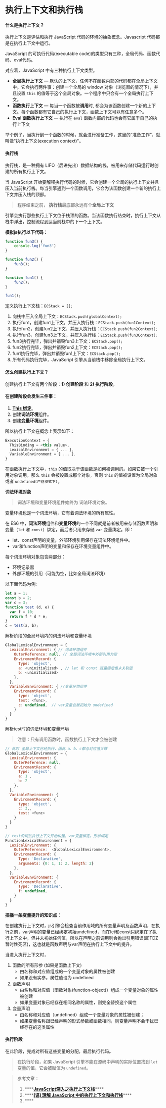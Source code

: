 # 执行上下文和执行栈

#### 什么是执行上下文？

执行上下文是评估和执行 JavaScript 代码的环境的抽象概念。Javascript 代码都是在执行上下文中运行。

 JavaScript 的可执行代码\(executable code\)的类型只有三种，全局代码、函数代码、eval代码。

对应着，JavaScript 中有三种执行上下文类型。

* **全局执行上下文** — 默认的上下文，任何不在函数内部的代码都在全局上下文中。它会执行两件事：创建一个全局的 window 对象（浏览器的情况下），并且设置 `this` 的值等于这个全局对象。一个程序中只会有一个全局执行上下文。
* **函数执行上下文** — 每当一个函数被**调用**时, 都会为该函数创建一个新的上下文。每个函数都有它自己的执行上下文，函数上下文可以有任意多个。
* **Eval 函数执行上下文** — 执行在 `eval` 函数内部的代码也会有它属于自己的执行上下文

举个例子，当执行到一个函数的时候，就会进行准备工作，这里的“准备工作”，就叫做"执行上下文\(execution context\)"。

#### 执行栈

执行栈，是一种拥有 LIFO（后进先出）数据结构的栈，被用来存储代码运行时创建的所有执行上下文。

当 JavaScript 开始要解释执行代码的时候，它会创建一个全局的执行上下文并且压入当前执行栈。每当引擎遇到一个函数调用，它会为该函数创建一个新的执行上下文并压入栈的顶部。

> 程序结束之前， **执行栈**最底部永远有个**全局上下文**

引擎会执行那些执行上下文位于栈顶的函数。当该函数执行结束时，执行上下文从栈中弹出，控制流程到达当前栈中的下一个上下文。

**模拟js执行以下代码：**

```javascript
function fun3() {
    console.log('fun3')
}

function fun2() {
    fun3();
}

function fun1() {
    fun2();
}

fun1();
```

定义执行上下文栈：`ECStack = [];`

1. 向栈中压入全局上下文：`ECStack.push(globalContext);`
2. 执行fun1，创建fun1上下文，并压入执行栈：`ECStack.push(fun1Context);`
3. 执行fun2，创建fun2上下文，并压入执行栈：`ECStack.push(fun2Context);`
4. 执行fun3，创建fun3上下文，并压入执行栈：`ECStack.push(fun3Context);`
5. fun3执行完毕，弹出并销毁fun3上下文：`ECStack.pop();`
6. fun2执行完毕，弹出并销毁fun2上下文：`ECStack.pop();`
7. fun1执行完毕，弹出并销毁fun1上下文：`ECStack.pop();`
8. 所有代码执行完毕，JavaScript 引擎从当前栈中移除全局执行上下文。

#### 怎么创建执行上下文？

创建执行上下文有两个阶段：**1\) 创建阶段** 和 **2\) 执行阶段**。

#### 在创建阶段会发生三件事：

1.  [**This 绑定**](https://juejin.im/post/5eac13735188256d51476f59)。
2. 创建**词法环境**组件。
3. 创建**变量环境**组件。

所以执行上下文在概念上表示如下：

```javascript
ExecutionContext = {
  ThisBinding = <this value>,
  LexicalEnvironment = { ... },
  VariableEnvironment = { ... },
}
```

在函数执行上下文中，`this` 的值取决于该函数是如何被调用的。如果它被一个引用对象调用，那么 `this` 会被设置成那个对象，否则 `this` 的值被设置为全局对象或者 `undefined(严格模式下)`。

**词法环境对象**

> 词法环境和变量环境组件始终为 词法环境对象。

变量环境也是一个词法环境，它有着词法环境的所有属性。

在 ES6 中，**词法环境**组件和**变量环境**的一个不同就是前者被用来存储函数声明和变量（`let` 和 `const`）绑定，而后者只用来存储 `var` 变量绑定。即：

* let、const声明的变量，外部环境引用保存在词法环境组件中。
* var和function声明的变量和保存在环境变量组件中。

每个词法环境对象包含两部分：

* 环境记录器
* 外部环境的引用（可能为空，比如全局词法环境）

以下面代码为例:

```javascript
let a = 1;
const b = 2;
var c = 3;
function test (d, e) {
  var f = 10;
  return f * d * e;
}
c = test(a, b);
```

解析阶段的全局环境内的词法环境和变量环境

```javascript
GlobalLexicalEnvironment = {
  LexicalEnvironment: { // 词法环境组件
    OuterReference: null, // 全局词法环境中外部引用为空
    EnviromentRecord: {
      Type: 'object',
      a: <uninitialized> , // let 和 const 变量绑定但未关联值
      b: <uninitialized> 
    },
  },
  VariableEnvironment: { //变量环境组件
    EnviromentRecord: {
      type: 'object',
      test: <func>,
      c: undefined,  // var变量会被初始为 undefined
    }
  }
}
```

解析test时的词法环境和变量环境

> 注意：只有调用函数时，函数执行上下文才会被创建

```javascript
// 此时 全局上下文已经执行，因此 a、b、c都与对应值关联
GlobalLexicalEnvironment = {
  LexicalEnvironment: {
    OuterReference: null,
    EnviromentRecord: {
      Type: 'object',
      a: 1 ,
      b: 2 
    },
  },
  VariableEnvironment: {
    EnviromentRecord: {
      type: 'object',
      c: 3,,
      test: <func>
    }
  }
}

// test的词法执行上下文开始构建，var变量绑定，形参绑定
FunctionLexicalEnvironment = {
  LexicalEnvironment: {
    OuterReference:  <GlobalLexicalEnvironment>,
    EnviromentRecord: {
      Type: 'Declarative',
      arguments: {0: 1, 1: 2, length: 2}
    },
  },
  VariableEnvironment: {
    EnviromentRecord: {
      Type: 'Declarative',
      f: undefined,
    }
  }
}
```

**插播一条变量提升的知识点：**

在创建执行上下文时，js引擎会检查当前作用域的所有变量声明及函数声明，在执行之前，var声明的变量已经绑定初始undefined，而在let和const只绑定在了执行上下文中，但并未初始任何值，所以在声明之前调用则会抛出引用错误\(即TDZ暂时性死区\)，这也就是函数声明与var声明在执行上下文中的提升。

当进入执行上下文时，

1. 函数的所有形参 \(如果是函数上下文\)
   * 由名称和对应值组成的一个变量对象的属性被创建
   * 如果没有实参，属性值设为 undefined
2. 函数声明
   * 由名称和对应值（函数对象\(function-object\)）组成一个变量对象的属性被创建
   * 如果变量对象已经存在相同名称的属性，则完全替换这个属性
3. 变量声明
   * 由名称和对应值（undefined）组成一个变量对象的属性被创建；
   * 如果变量名称跟已经声明的形式参数或函数相同，则变量声明不会干扰已经存在的这类属性







#### 执行阶段

在此阶段，完成对所有这些变量的分配，最后执行代码。

> 在执行阶段，如果 JavaScript 引擎不能在源码中声明的实际位置找到 `let` 变量的值，它会被赋值为 `undefined`。



  








> 参考文章：
>
> 1. \*\*\*\*[**JavaScript深入之执行上下文栈**](https://github.com/mqyqingfeng/Blog/issues/4)\*\*\*\*
> 2. \*\*\*\*[**\[译\] 理解 JavaScript 中的执行上下文和执行栈**](https://juejin.im/post/5ba32171f265da0ab719a6d7)\*\*\*\*
> 3. \*\*\*\*


